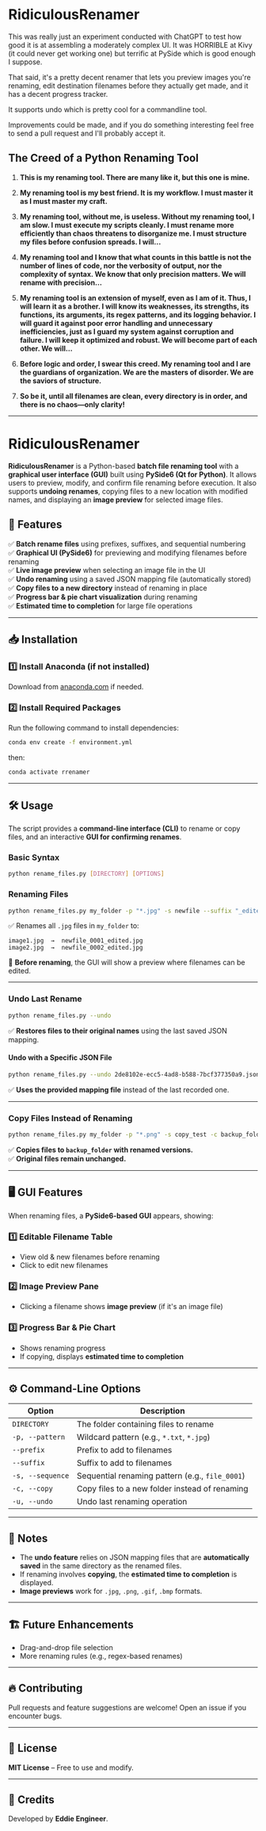 # RidiculousRenamer

This was really just an experiment conducted with ChatGPT to test how good it is at assembling a moderately complex UI. It was HORRIBLE at Kivy (it could never get working one) but terrific at PySide which is good enough I suppose.

That said, it's a pretty decent renamer that lets you preview images you're renaming, edit destination filenames before they actually get made, and it has a decent progress tracker.

It supports undo which is pretty cool for a commandline tool.

Improvements could be made, and if you do something interesting feel free to send a pull request and I'll probably accept it.

## **The Creed of a Python Renaming Tool**

1. **This is my renaming tool. There are many like it, but this one is mine.**  

2. **My renaming tool is my best friend. It is my workflow. I must master it as I must master my craft.**  

3. **My renaming tool, without me, is useless. Without my renaming tool, I am slow. I must execute my scripts cleanly. I must rename more efficiently than chaos threatens to disorganize me. I must structure my files before confusion spreads. I will...**  

4. **My renaming tool and I know that what counts in this battle is not the number of lines of code, nor the verbosity of output, nor the complexity of syntax. We know that only precision matters. We will rename with precision…**  

5. **My renaming tool is an extension of myself, even as I am of it. Thus, I will learn it as a brother. I will know its weaknesses, its strengths, its functions, its arguments, its regex patterns, and its logging behavior. I will guard it against poor error handling and unnecessary inefficiencies, just as I guard my system against corruption and failure. I will keep it optimized and robust. We will become part of each other. We will…**  

6. **Before logic and order, I swear this creed. My renaming tool and I are the guardians of organization. We are the masters of disorder. We are the saviors of structure.**  

7. **So be it, until all filenames are clean, every directory is in order, and there is no chaos—only clarity!**


---
# RidiculousRenamer

**RidiculousRenamer** is a Python-based **batch file renaming tool** with a **graphical user interface (GUI)** built using **PySide6 (Qt for Python)**. It allows users to preview, modify, and confirm file renaming before execution. It also supports **undoing renames**, copying files to a new location with modified names, and displaying an **image preview** for selected image files.

## 🚀 Features

✅ **Batch rename files** using prefixes, suffixes, and sequential numbering  
✅ **Graphical UI (PySide6)** for previewing and modifying filenames before renaming  
✅ **Live image preview** when selecting an image file in the UI  
✅ **Undo renaming** using a saved JSON mapping file (automatically stored)  
✅ **Copy files to a new directory** instead of renaming in place  
✅ **Progress bar & pie chart visualization** during renaming  
✅ **Estimated time to completion** for large file operations  

---

## 📥 Installation

### **1️⃣ Install Anaconda (if not installed)**

Download from [anaconda.com](https://docs.anaconda.com/anaconda/install/) if needed.

### **2️⃣ Install Required Packages**
Run the following command to install dependencies:
```sh
conda env create -f environment.yml
```
then:
```sh
conda activate rrenamer
```

---

## 🛠️ Usage

The script provides a **command-line interface (CLI)** to rename or copy files, and an interactive **GUI for confirming renames**.

### **Basic Syntax**
```sh
python rename_files.py [DIRECTORY] [OPTIONS]
```

### **Renaming Files**
```sh
python rename_files.py my_folder -p "*.jpg" -s newfile --suffix "_edited"
```
✅ Renames all `.jpg` files in `my_folder` to:
```
image1.jpg  →  newfile_0001_edited.jpg
image2.jpg  →  newfile_0002_edited.jpg
```
📌 **Before renaming**, the GUI will show a preview where filenames can be edited.

---

### **Undo Last Rename**
```sh
python rename_files.py --undo
```
✅ **Restores files to their original names** using the last saved JSON mapping.

#### **Undo with a Specific JSON File**
```sh
python rename_files.py --undo 2de8102e-ecc5-4ad8-b588-7bcf377350a9.json
```
✅ **Uses the provided mapping file** instead of the last recorded one.

---

### **Copy Files Instead of Renaming**
```sh
python rename_files.py my_folder -p "*.png" -s copy_test -c backup_folder
```
✅ **Copies files to `backup_folder` with renamed versions.**  
✅ **Original files remain unchanged.**

---

## 🖥️ GUI Features

When renaming files, a **PySide6-based GUI** appears, showing:

### **1️⃣ Editable Filename Table**
- View old & new filenames before renaming
- Click to edit new filenames

### **2️⃣ Image Preview Pane**
- Clicking a filename shows **image preview** (if it's an image file)

### **3️⃣ Progress Bar & Pie Chart**
- Shows renaming progress
- If copying, displays **estimated time to completion**

---

## ⚙️ Command-Line Options

| Option           | Description |
|-----------------|-------------|
| `DIRECTORY`     | The folder containing files to rename |
| `-p, --pattern` | Wildcard pattern (e.g., `*.txt`, `*.jpg`) |
| `--prefix`      | Prefix to add to filenames |
| `--suffix`      | Suffix to add to filenames |
| `-s, --sequence` | Sequential renaming pattern (e.g., `file_0001`) |
| `-c, --copy`    | Copy files to a new folder instead of renaming |
| `-u, --undo`    | Undo last renaming operation |

---
## 📝 Notes
- The **undo feature** relies on JSON mapping files that are **automatically saved** in the same directory as the renamed files.
- If renaming involves **copying**, the **estimated time to completion** is displayed.
- **Image previews** work for `.jpg`, `.png`, `.gif`, `.bmp` formats.

---

## 🏗️ Future Enhancements
- Drag-and-drop file selection
- More renaming rules (e.g., regex-based renames)

---

## 🔥 Contributing
Pull requests and feature suggestions are welcome! Open an issue if you encounter bugs.

---

## 📜 License
**MIT License** – Free to use and modify.

---

## 🎉 Credits
Developed by **Eddie Engineer**.
